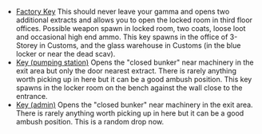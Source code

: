 - [Factory Key][01] This should never leave your gamma and opens two additional extracts and allows you to open the locked room in third floor offices. Possible weapon spawn in locked room, two coats, loose loot and occasional high end ammo. This key spawns in the office of 3-Storey in Customs, and the glass warehouse in Customs (in the blue locker or near the dead scav).
- [Key (pumping station)][02] Opens the "closed bunker" near machinery in the exit area but only the door nearest extract. There is rarely anything worth picking up in here but it can be a good ambush position. This key spawns in the locker room on the bench against the wall close to the entrance. 
- [Key (admin)][03] Opens the "closed bunker" near machinery in the exit area. There is rarely anything worth picking up in here but it can be a good ambush position. This is a random drop now. 

[01]: #
[02]: #
[03]: #
